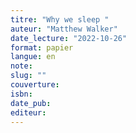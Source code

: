 ```yaml
---
titre: "Why we sleep "
auteur: "Matthew Walker"
date_lecture: "2022-10-26"
format: papier
langue: en
note:
slug: ""
couverture: 
isbn: 
date_pub: 
editeur: 
---
```

